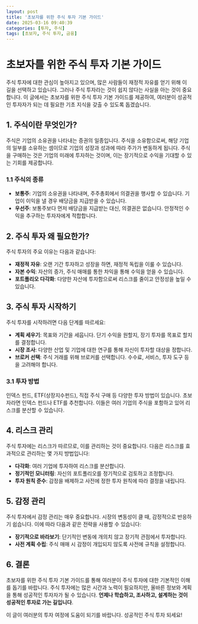 ```yaml
---
layout: post
title: '초보자를 위한 주식 투자 기본 가이드'
date: 2025-03-16 09:40:39
categories: [투자, 주식]
tags: [초보자, 주식 투자, 금융]
---
```


# 초보자를 위한 주식 투자 기본 가이드

주식 투자에 대한 관심이 높아지고 있으며, 많은 사람들이 재정적 자유를 얻기 위해 이 길을 선택하고 있습니다. 그러나 주식 투자라는 것이 쉽지 않다는 사실을 아는 것이 중요합니다. 이 글에서는 초보자를 위한 주식 투자 기본 가이드를 제공하여, 여러분이 성공적인 투자자가 되는 데 필요한 기초 지식을 갖출 수 있도록 돕겠습니다.

## 1. 주식이란 무엇인가?

주식은 기업의 소유권을 나타내는 증권의 일종입니다. 주식을 소유함으로써, 해당 기업의 일부를 소유하는 셈이므로 기업의 성장과 성과에 따라 주가가 변동하게 됩니다. 주식을 구매하는 것은 기업의 미래에 투자하는 것이며, 이는 장기적으로 수익을 기대할 수 있는 기회를 제공합니다.

### 1.1 주식의 종류

- **보통주**: 기업의 소유권을 나타내며, 주주총회에서 의결권을 행사할 수 있습니다. 기업이 이익을 낼 경우 배당금을 지급받을 수 있습니다.
- **우선주**: 보통주보다 먼저 배당금을 지급받는 대신, 의결권은 없습니다. 안정적인 수익을 추구하는 투자자에게 적합합니다.

## 2. 주식 투자 왜 필요한가?

주식 투자의 주요 이유는 다음과 같습니다:
- **재정적 자유**: 오랜 기간 투자하고 성장을 하면, 재정적 독립을 이룰 수 있습니다.
- **자본 수익**: 자산의 증가, 주식 매매를 통한 차익을 통해 수익을 얻을 수 있습니다.
- **포트폴리오 다각화**: 다양한 자산에 투자함으로써 리스크를 줄이고 안정성을 높일 수 있습니다.

## 3. 주식 투자 시작하기

주식 투자를 시작하려면 다음 단계를 따르세요:

- **계획 세우기**: 목표와 기간을 세웁니다. 단기 수익을 원할지, 장기 투자를 목표로 할지를 결정합니다.
- **시장 조사**: 다양한 산업 및 기업에 대한 연구를 통해 자신이 투자할 대상을 정합니다. 
- **브로커 선택**: 주식 거래를 위해 브로커를 선택합니다. 수수료, 서비스, 투자 도구 등을 고려해야 합니다.

### 3.1 투자 방법

인덱스 펀드, ETF(상장지수펀드), 직접 주식 구매 등 다양한 투자 방법이 있습니다. 초보자라면 인덱스 펀드나 ETF를 추천합니다. 이들은 여러 기업의 주식을 포함하고 있어 리스크를 분산할 수 있습니다.

## 4. 리스크 관리

주식 투자에는 리스크가 따르므로, 이를 관리하는 것이 중요합니다. 다음은 리스크를 효과적으로 관리하는 몇 가지 방법입니다:

- **다각화**: 여러 기업에 투자하여 리스크를 분산합니다.
- **정기적인 모니터링**: 자신의 포트폴리오를 정기적으로 검토하고 조정합니다.
- **투자 원칙 준수**: 감정을 배제하고 사전에 정한 투자 원칙에 따라 결정을 내립니다.

## 5. 감정 관리

주식 투자에서 감정 관리는 매우 중요합니다. 시장의 변동성이 클 때, 감정적으로 반응하기 쉽습니다. 이에 따라 다음과 같은 전략을 사용할 수 있습니다:

- **장기적으로 바라보기**: 단기적인 변동에 개의치 않고 장기적 관점에서 투자합니다.
- **사전 계획 수립**: 주식 매매 시 감정이 개입되지 않도록 사전에 규칙을 설정합니다.

## 6. 결론

초보자를 위한 주식 투자 기본 가이드를 통해 여러분이 주식 투자에 대한 기본적인 이해를 돕기를 바랍니다. 주식 투자에는 많은 시간과 노력이 필요하지만, 올바른 정보와 계획을 통해 성공적인 투자자가 될 수 있습니다. **언제나 학습하고, 조사하고, 설계하는 것이 성공적인 투자로 가는 길입니다**.

이 글이 여러분의 투자 여정에 도움이 되기를 바랍니다. 성공적인 주식 투자 되세요!
